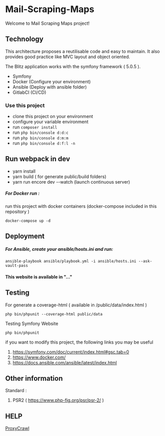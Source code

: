 # Mail-Scraping-Maps 

Welcome to Mail Scraping Maps project!

## Technology 

This architecture proposes a reutilisable code and easy to maintain. It also provides good practice like MVC layout and object oriented.

The Blitz application works with the symfony framework ( 5.0.5 ).

- Symfony
- Docker (Configure your environment)
- Ansible (Deploy with ansible folder)
- GitlabCI (CI/CD)

### Use this project 

-  clone this project on your environment 
-  configure your variable environment
-  run `composer install`
-  run `php bin/console d:d:c`
-  run `php bin/console d:m:m`
-  run `php bin/console d:f:l -n`

## Run webpack in dev

- yarn install
- yarn build ( for generate public/build folders)
- yarn run encore dev --watch (launch continuous server)

##### For Docker run :

run this project with docker containers (docker-compose included in this repository )
```
docker-compose up -d
```
## Deployment

##### For Ansible, create your ansible/hosts.ini and run:
```
ansible-playbook ansible/playbook.yml -i ansible/hosts.ini --ask-vault-pass
```

#### This website is available in "..."

## Testing 

For generate a coverage-html ( available in /public/data/index.html )

```
php bin/phpunit --coverage-html public/data 
```

Testing Symfony Website

```
php bin/phpunit
```

if you want to modify this project,
the following links you may be useful

1. https://symfony.com/doc/current/index.html#gsc.tab=0
2. https://www.docker.com/
3. https://docs.ansible.com/ansible/latest/index.html

## Other information 

Standard :
1. PSR2 ( https://www.php-fig.org/psr/psr-2/ )


## HELP 

[ProxyCrawl](https://proxycrawl.com/blog/how-to-scrape-data-from-google-maps/)
